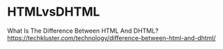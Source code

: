 # HTMLvsDHTML
What Is The Difference Between HTML And DHTML?
https://techkluster.com/technology/difference-between-html-and-dhtml/

